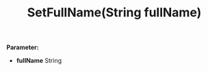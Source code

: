 ﻿---
uid: crmscript_ref_NSContact_SetFullName
title: SetFullName(String fullName)
intellisense: NSContact.SetFullName
keywords: NSContact, GetFullName
so.topic: reference
---



**Parameter:** 
 - **fullName** String

